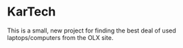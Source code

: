 # KarTech

This is a small, new project for finding the best deal of used laptops/computers from the OLX site. 
